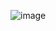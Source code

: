 ![image](https://user-images.githubusercontent.com/89678121/220594712-76cd05d9-446d-49a4-98c8-44642f2a484c.png)
